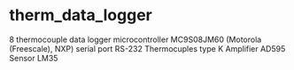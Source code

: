 # therm_data_logger
8 thermocouple data logger
microcontroller MC9S08JM60 (Motorola (Freescale), NXP)
serial port RS-232
Thermocuples type K
Amplifier AD595
Sensor LM35
